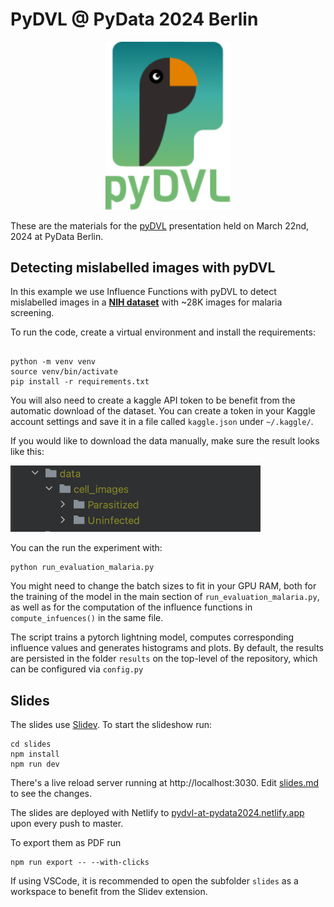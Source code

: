 # PyDVL @ PyData 2024 Berlin
<p align="center" style="text-align:center;">
    <img alt="pyDVL Logo" src="resources/logo.svg" width="200"/>
</p>

These are the materials for the 
[pyDVL](https://www.pydvl.org) 
presentation held on March 22nd, 2024 at
PyData Berlin.

## Detecting mislabelled images with pyDVL

In this example we use Influence Functions with pyDVL to detect mislabelled
images in a [**NIH
dataset**](https://www.kaggle.com/iarunava/cell-images-for-detecting-malaria)
with ~28K images for malaria screening.

To run the code, create a virtual environment and install the requirements:

```shell

python -m venv venv
source venv/bin/activate
pip install -r requirements.txt
```

You will also need to create a kaggle API token to be benefit from the automatic
download of the dataset. You can create a token in your Kaggle account settings
and save it in a file called `kaggle.json` under `~/.kaggle/`.

If you would like to download the data manually, make sure the result looks like this:
<p >
    <img alt="data folder" src="resources/data_folder.png" width="400"/>
</p>

You can the run the experiment with:

```shell
python run_evaluation_malaria.py
```

You might need to change the batch sizes to fit in your GPU RAM, both for the
training of the model in the main section of `run_evaluation_malaria.py`, as
well as for the computation of the influence functions in `compute_infuences()`
in the same file.

The script trains a pytorch lightning model, computes corresponding
influence values and generates histograms and plots. By default, the results
are persisted in the folder `results` on the top-level of the repository, which
can be configured via `config.py`

## Slides

The slides use [Slidev](https://sli.dev/). To start the slideshow run:

```shell
cd slides
npm install
npm run dev
```

There's a live reload server running at http://localhost:3030. Edit
[slides.md](./slides/slides.md) to see the changes.

The slides are deployed with Netlify to
[pydvl-at-pydata2024.netlify.app](https://pydvl-at-pydata2024.netlify.app/)
upon every push to master.

To export them as PDF run

```shell
npm run export -- --with-clicks
```

If using VSCode, it is recommended to open the subfolder `slides` as a workspace
to benefit from the Slidev extension.
